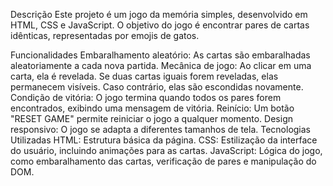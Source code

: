 Descrição
Este projeto é um jogo da memória simples, desenvolvido em HTML, CSS e JavaScript. O objetivo do jogo é encontrar pares de cartas idênticas, representadas por emojis de gatos.

Funcionalidades
Embaralhamento aleatório: As cartas são embaralhadas aleatoriamente a cada nova partida.
Mecânica de jogo: Ao clicar em uma carta, ela é revelada. Se duas cartas iguais forem reveladas, elas permanecem visíveis. Caso contrário, elas são escondidas novamente.
Condição de vitória: O jogo termina quando todos os pares forem encontrados, exibindo uma mensagem de vitória.
Reinício: Um botão "RESET GAME" permite reiniciar o jogo a qualquer momento.
Design responsivo: O jogo se adapta a diferentes tamanhos de tela.
Tecnologias Utilizadas
HTML: Estrutura básica da página.
CSS: Estilização da interface do usuário, incluindo animações para as cartas.
JavaScript: Lógica do jogo, como embaralhamento das cartas, verificação de pares e manipulação do DOM.
